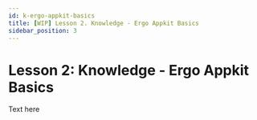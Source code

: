 ```yaml
---
id: k-ergo-appkit-basics
title: [WIP] Lesson 2. Knowledge - Ergo Appkit Basics
sidebar_position: 3
---
```


# Lesson 2: Knowledge - Ergo Appkit Basics

Text here
